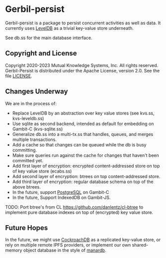 # Gerbil-persist

Gerbil-persist is a package to persist concurrent activities as well as data.
It currently uses [LevelDB](https://github.com/google/leveldb) as a trivial key-value store underneath.

See db.ss for the main database interface.

## Copyright and License

Copyright 2020-2023 Mutual Knowledge Systems, Inc. All rights reserved.
Gerbil-Persist is distributed under the Apache License, version 2.0. See the file [LICENSE](LICENSE).

## Changes Underway

We are in the process of:
- Replace LevelDB by an abstraction over key value stores (see kvs.ss, kvs-leveldb.ss)
- Use sqlite as second backend, intended as default for embedding on Gambit-C (kvs-sqlite.ss)
- Generalize db.ss into a multi-tx.ss that handles, queues, and merges multiple transactions.
- Add a cache so that changes can be queued while the db is busy committing.
- Make sure queries run against the cache for changes that haven't been committed yet.
- Add first layer of encryption: encrypted content-addressed store on top of key value store (ecabs.ss)
- Add second layer of encryption: btrees on top content-addressed store.
- Add third layer of encryption: regular database schema on top of the above btrees.
- In the future, support [PostgreSQL](https://www.postgresql.org/) on Gambit-C
- In the future, Support IndexedDB on Gambit-JS.

TODO: Port btree's from CL https://github.com/danlentz/cl-btree
to implement pure database indexes on top of (encrypted) key value store.

## Future Hopes

In the future, we might use
[CockroachDB](https://www.cockroachlabs.com/) as a replicated key-value store,
or rely on multiple remote IPFS providers,
or implement our own shared-memory object database in the style of
[manardb](https://github.com/danlentz/manardb).
